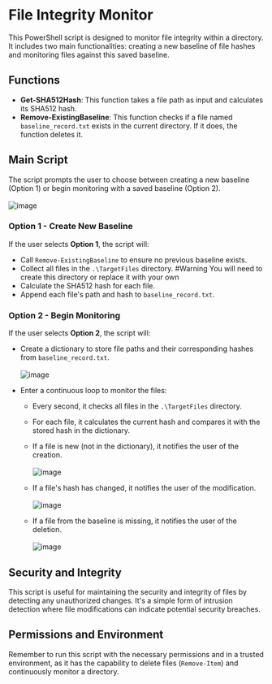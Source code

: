 # File Integrity Monitor

This PowerShell script is designed to monitor file integrity within a directory. It includes two main functionalities: creating a new baseline of file hashes and monitoring files against this saved baseline.

## Functions

- **Get-SHA512Hash**: This function takes a file path as input and calculates its SHA512 hash.
- **Remove-ExistingBaseline**: This function checks if a file named `baseline_record.txt` exists in the current directory. If it does, the function deletes it.

## Main Script

The script prompts the user to choose between creating a new baseline (Option 1) or begin monitoring with a saved baseline (Option 2). </br></br>
![image](https://github.com/jycybersec/PowerShell-FIM-script/assets/171355828/95f33ef9-07b5-4082-8278-dc495f018817)


### Option 1 - Create New Baseline

If the user selects **Option 1**, the script will:
- Call `Remove-ExistingBaseline` to ensure no previous baseline exists.
- Collect all files in the `.\TargetFiles` directory.  #Warning You will need to create this directory or replace it with your own
- Calculate the SHA512 hash for each file.
- Append each file's path and hash to `baseline_record.txt`.

### Option 2 - Begin Monitoring

If the user selects **Option 2**, the script will:
- Create a dictionary to store file paths and their corresponding hashes from `baseline_record.txt`. </br></br>
  ![image](https://github.com/jycybersec/PowerShell-FIM-script/assets/171355828/da3dcb36-51c4-448c-af4a-b5cb10c49c32)

- Enter a continuous loop to monitor the files:
  - Every second, it checks all files in the `.\TargetFiles` directory.
  - For each file, it calculates the current hash and compares it with the stored hash in the dictionary.
  - If a file is new (not in the dictionary), it notifies the user of the creation.</br></br>
   ![image](https://github.com/jycybersec/PowerShell-FIM-script/assets/171355828/6c5be85a-b7da-4b4f-89a7-3ba4258e7d43)



  - If a file's hash has changed, it notifies the user of the modification.</br></br>
   ![image](https://github.com/jycybersec/PowerShell-FIM-script/assets/171355828/190639ab-85c6-4c57-8300-5d0e293701ad)


  - If a file from the baseline is missing, it notifies the user of the deletion.</br></br>
  ![image](https://github.com/jycybersec/PowerShell-FIM-script/assets/171355828/12241b57-a211-46eb-b9a7-0243fd035c55)


## Security and Integrity

This script is useful for maintaining the security and integrity of files by detecting any unauthorized changes. It's a simple form of intrusion detection where file modifications can indicate potential security breaches.

## Permissions and Environment

Remember to run this script with the necessary permissions and in a trusted environment, as it has the capability to delete files (`Remove-Item`) and continuously monitor a directory.
